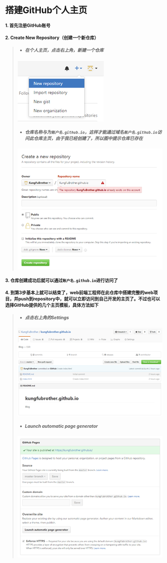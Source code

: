 # 搭建GitHub个人主页

#### 1. 首先注册GitHub账号
#### 2. Create New Repository（创建一个新仓库）

> - ##### 在个人主页，点击右上角，新建一个仓库
>  ![](./res/img/CreateNewRepository_1.png)
> - ##### 仓库名称与为`账户名.github.io`，这样才能通过域名`账户名.github.io`访问此仓库主页，由于我已经创建了，所以图中提示仓库已存在
>  ![](./res/img/CreateNewRepository_2.png)

#### 3. 仓库创建成功后就可以通过`账户名.github.io`进行访问了
#### 4. 到第3步基本上就可以结束了，web前端工程师在此仓库中搭建完整的web项目，并push到repository中，就可以立即访问到自己开发的主页了。不过也可以选择GitHub提供的几个主页模板，具体方法如下
> - ##### 点击右上角的Settings
> ![](./res/img/RepositorySetting_1.png)
> - ##### Launch automatic page generator
> ![](./res/img/RepositorySetting_2.png)
